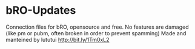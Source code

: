 # bRO-Updates
Connection files for bRO, opensource and free. No features are damaged (like pm or pubm, often broken in order to prevent spamming)
Made and manteined by lututui 
http://bit.ly/1Tm0xL2
